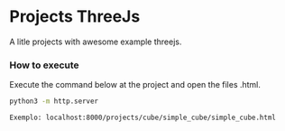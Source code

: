 # Projects ThreeJs
A litle projects with awesome example threejs.

### How to execute
Execute the command below at the project and open the files .html.

```sh
python3 -m http.server
```

```sh
Exemplo: localhost:8000/projects/cube/simple_cube/simple_cube.html
```
